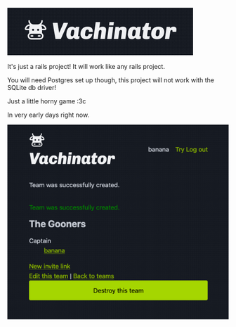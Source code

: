 ![The logo for this stupid project. A little picture of a cow's face next to the word "Vacinator"](./logo.png "Vacinator")

It's just a rails project! It will work like any rails project.

You will need Postgres set up though, this project will not work with the SQLite db driver!

Just a little horny game :3c

In very early days right now.

![A screenshot of the app, showing a "herd" named "the gooners"](./screenshot.png "Screenshot")
